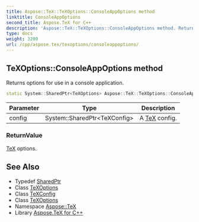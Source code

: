 ```yaml
---
title: Aspose::TeX::TeXOptions::ConsoleAppOptions method
linktitle: ConsoleAppOptions
second_title: Aspose.TeX for C++
description: 'Aspose::TeX::TeXOptions::ConsoleAppOptions method. Returns options for use in a console application in C++.'
type: docs
weight: 3200
url: /cpp/aspose.tex/texoptions/consoleappoptions/
---
```

## TeXOptions::ConsoleAppOptions method


Returns options for use in a console application.

```cpp
static System::SharedPtr<TeXOptions> Aspose::TeX::TeXOptions::ConsoleAppOptions(System::SharedPtr<TeXConfig> config)
```


| Parameter | Type | Description |
| --- | --- | --- |
| config | System::SharedPtr\<TeXConfig\> | A [TeX](../../) config. |

### ReturnValue

[TeX](../../) options.

## See Also

* Typedef [SharedPtr](../../../system/sharedptr/)
* Class [TeXOptions](../)
* Class [TeXConfig](../../texconfig/)
* Class [TeXOptions](../)
* Namespace [Aspose::TeX](../../)
* Library [Aspose.TeX for C++](../../../)
